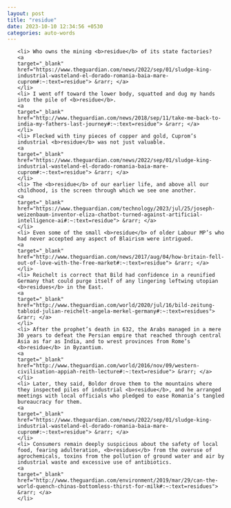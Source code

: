 ```yaml
---
layout: post
title: "residue"
date: 2023-10-10 12:34:56 +0530
categories: auto-words
---
```

<ol>

    <li> Who owns the mining <b>residue</b> of its state factories?
    <a 
    target="_blank" 
    href="https://www.theguardian.com/news/2022/sep/01/sludge-king-industrial-wasteland-el-dorado-romania-baia-mare-cuprom#:~:text=residue"> &rarr; </a>
    </li>
    <li> I went off toward the lower body, squatted and dug my hands into the pile of <b>residue</b>.
    <a 
    target="_blank" 
    href="http://www.theguardian.com/news/2018/sep/11/take-me-back-to-india-my-fathers-last-journey#:~:text=residue"> &rarr; </a>
    </li>
    <li> Flecked with tiny pieces of copper and gold, Cuprom’s industrial <b>residue</b> was not just valuable.
    <a 
    target="_blank" 
    href="https://www.theguardian.com/news/2022/sep/01/sludge-king-industrial-wasteland-el-dorado-romania-baia-mare-cuprom#:~:text=residue"> &rarr; </a>
    </li>
    <li> The <b>residue</b> of our earlier life, and above all our childhood, is the screen through which we see one another.
    <a 
    target="_blank" 
    href="https://www.theguardian.com/technology/2023/jul/25/joseph-weizenbaum-inventor-eliza-chatbot-turned-against-artificial-intelligence-ai#:~:text=residue"> &rarr; </a>
    </li>
    <li> Even some of the small <b>residue</b> of older Labour MP’s who had never accepted any aspect of Blairism were intrigued.
    <a 
    target="_blank" 
    href="http://www.theguardian.com/news/2017/aug/04/how-britain-fell-out-of-love-with-the-free-market#:~:text=residue"> &rarr; </a>
    </li>
    <li> Reichelt is correct that Bild had confidence in a reunified Germany that could purge itself of any lingering leftwing utopian <b>residues</b> in the East.
    <a 
    target="_blank" 
    href="http://www.theguardian.com/world/2020/jul/16/bild-zeitung-tabloid-julian-reichelt-angela-merkel-germany#:~:text=residues"> &rarr; </a>
    </li>
    <li> After the prophet’s death in 632, the Arabs managed in a mere 30 years to defeat the Persian empire that reached through central Asia as far as India, and to wrest provinces from Rome’s <b>residue</b> in Byzantium.
    <a 
    target="_blank" 
    href="http://www.theguardian.com/world/2016/nov/09/western-civilisation-appiah-reith-lecture#:~:text=residue"> &rarr; </a>
    </li>
    <li> Later, they said, Boldor drove them to the mountains where they inspected piles of industrial <b>residue</b>, and he arranged meetings with local officials who pledged to ease Romania’s tangled bureaucracy for them.
    <a 
    target="_blank" 
    href="https://www.theguardian.com/news/2022/sep/01/sludge-king-industrial-wasteland-el-dorado-romania-baia-mare-cuprom#:~:text=residue"> &rarr; </a>
    </li>
    <li> Consumers remain deeply suspicious about the safety of local food, fearing adulteration, <b>residues</b> from the overuse of agrochemicals, toxins from the pollution of ground water and air by industrial waste and excessive use of antibiotics.
    <a 
    target="_blank" 
    href="http://www.theguardian.com/environment/2019/mar/29/can-the-world-quench-chinas-bottomless-thirst-for-milk#:~:text=residues"> &rarr; </a>
    </li>